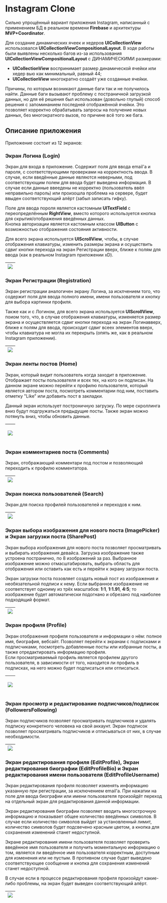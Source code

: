 # Instagram Clone

Сильно упрощённый вариант приложения Instagram, написанный с применением БД в реальном времени **Firebase** и архитектуры **MVP+Coordinator**.  

Для создание динамических ячеек и хедеров **UICollectionView** использовался **UICollectionViewCompositionalLayout**. В ходе работы были выявлены несколько багов 
из-за использования **UICollectionViewCompositionalLayout** с ДИНАМИЧЕСКИМИ размерами:
* **UICollectionView** воспринимает размер динамической ячейки или хедер вью как минимальный, равный 44;
* **UICollectionView** многократно создаёт уже созданные ячейки.  

Причины, по которым возникают данные баги так и не получилось найти. Данные баги вызывают проблему с постраничной загрузкой данных, но для её решения был использован 
(довольно глупый) способ решения с запоминанием последней отображённой ячейки. Это позволяет корректно обрабатывать запросы на получение новых данных, без многократного вызов, 
по причине всё того же бага.  

## Описание приложения

Приложение состоит из 12 экранов:

### Экран Логина (Login)
Экран для входа в приложение. Содержит поля для ввода email'а и пароля, с соответствующими проверками на корректность ввода. В случае, если введённые данные являются неверными,
под соответствующим полем для ввода будет выведена информация. В случае если данные ввеедены не корректно (пользователь ввёл неправильно пароль) или произошла проблема на 
сервере, будет ввыден соответствующий алёрт (забыл записать гифку).  

Поле для ввода пороля является кастомным 
**UITextField** с переопределённым **RightView**, вместо которого используется кнопка для скрытия/отображения введённых данных.  
Кнопка авторизации является кастомным классом **UIButton** с возможностью отображения состояния активности.

Для всего экрана используется **UIScrollView**, чтобы, в случае отображения клавиатуры, изменить размеры экрана и осуществить сдвиг кнопки перехода на экран Регистрации вверх, 
ближе к полям для ввода (как в реальном Instagram приложении xD).

| ![](Gifs/login.gif) |
| :------------------:|
  

### Экран Регистрации (Registration)
Экран регистрации аналогичен экрану Логина, за исклчением того, что содержит поля для ввода полного имени, имени пользователя и кнопку для выбора картинки профиля.

Также как и с Логином, для всего экрана используется **UIScrollView**, поиом того, что, в случае отображения клавиатуры, изменяется размер экрана и осуществляется сдвиг кнопки 
перехода на экран Логинавверх, ближе к полям для ввода, происходит сдвиг всеех элементов вверх, чтобы клавиатура не могла их перекрыть (опять же, как в реальном Instagram 
приложении).

| ![](Gifs/registration.gif) |
| :-------------------------:|


### Экран ленты постов (Home)
Экран, который видит пользователь когда заходит в приложение. Отображает посты пользователя и всех тех, на кого он подписан. На данном экране можно перейти к профилю 
пользователя, который является автором поста, посмотреть комментарии под ним, поставить отметку "Like" или добавить пост в закладки.  

Данный экран использует построничную загрузку. По мере скроллинга вниз будут подгружаться предыдущие посты. Также экран можно потянуть вниз, чтобы обновить данные.

| <p> <img src="Gifs/home.jpg"> </p> |
| :---------------------------------:|


### Экран комментариев поста (Comments)
Экран, отображающий комментари под постом и позволяющий переходить к профилю комментатора.

| ![](Gifs/comments.gif) |
| :---------------------:|


### Экран поиска пользователей (Search)
Экран для поиска профилей пользователей и переходов к ним.

| ![](Gifs/search.gif) |
| :-------------------:|


### Экран выбора изображения для нового поста (ImagePicker) и Экран загрузки поста (SharePost)
Экран выбора изображения для нового поста позволяет просматривать и выбирать изображения девайса. Загрузка изображение также устроена постранично, по 8 изображений за раз. 
Выбранное изображение можно отмасштабировать, выбрать область для отображения или оставить как есть и перейти к экрану загрузки поста.  

Экран загрузки поста позовляет создать новый пост из изображения и необязательной подписи к нему. Если выбранное изображение не соответствует одноиму из трёх 
масштабов: **1:1**, **1:1.91**, **4:5**; то изображение будет автоматически подогнано и обрезано под наиболее подходящий формат.

| ![](Gifs/new_post.gif) |
| :---------------------:|


### Экран профиля (Profile)
Экран отображения профиля пользователя и информации о нём: полное имя, биография, вебсайт. 
Позволяет перейти к экранам с подписками и подписчиками, посмотреть добавленные посты или избранные посты, а также отредактировать 
информацию профиля.  
Если просматриваемый профиль является профилем другого пользователя, в зависимости от того, находится ли профиль в подписках, на него можно будет подписаться или отписаться.

| <p> <img src="Gifs/profile.jpg"> </p> |
| :------------------------------------:|


### Экран просмотр и редактирование подписчиков/подписок (FollowersFollowing)
Экран подписчиков позволяет просматривать подписчиков и удалять подписку конкретного человека на свой аккаунт. Экран подписок позволяет просматривать подписчиков и 
отписываться от них, в случае необходимости. 

| ![](Gifs/profile_followers_following.gif) |
| :----------------------------------------:|


### Экран редактирования профиля (EditProfile), Экран редактирования биографии (EditProfileBio) и Экран редактирования имени пользователя (EditProfileUsername)
Экран редактирования профиля позволяет изменять информацию указанную при регистрации, за исключением email'а. При нажатии на поле для ввода биографии или имени пользователя 
произойдёт переход на отдельный экран для редактирования данной информации.  

Экран редактирования биографии позволяет вводить многострочную информацию и показывает общее количество введённых символов. В случае если количество символов выйдет за 
установленный лимит, количество символов будет подсвечено красным цветом, а кнопка для сохранения изменений станет недоступной.  

Экране редактирования имени пользователя позволяет проверить введённое имя пользователя и получить моментальную информацию о том, является ли введённое имя пользователя 
корректным, доступным для изменения или не пустым. В противном случае будет выведено соответствующее сообщение и кнопка для сохранения изменений станет недоступной.  

В случае если в процессе редактирования профиля произойдут какие-либо проблемы, на экран будет выведен соответствующий алёрт.

| ![](Gifs/profile_edit.gif) |
| :-------------------------:|
